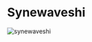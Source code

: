 # Synewaveshi

![synewaveshi](https://user-images.githubusercontent.com/32081352/90709078-3bfe3d00-e250-11ea-869c-5ee7a321bbae.gif)
